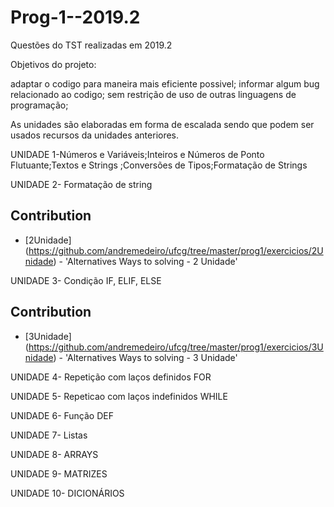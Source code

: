 # Prog-1--2019.2
Questões do TST realizadas em 2019.2

Objetivos do projeto:

adaptar o codigo para maneira mais eficiente possivel;
informar algum bug relacionado ao codigo;
sem restrição de uso de outras linguagens de programação;


As unidades são elaboradas em forma de escalada sendo que podem ser usados recursos da unidades anteriores.

UNIDADE 1-Números e Variáveis;Inteiros e Números de Ponto Flutuante;Textos e Strings ;Conversões de Tipos;Formatação de Strings

UNIDADE 2- Formatação de string	

## Contribution

* [2Unidade] (https://github.com/andremedeiro/ufcg/tree/master/prog1/exercicios/2Unidade) - 'Alternatives Ways to solving - 2 Unidade'


UNIDADE 3- Condição IF, ELIF, ELSE	

## Contribution

* [3Unidade] (https://github.com/andremedeiro/ufcg/tree/master/prog1/exercicios/3Unidade) - 'Alternatives Ways to solving - 3 Unidade'

UNIDADE 4- Repetição com laços definidos FOR

UNIDADE 5- Repeticao com laços indefinidos WHILE

UNIDADE 6- Função DEF

UNIDADE 7- Listas

UNIDADE 8- ARRAYS

UNIDADE 9- MATRIZES

UNIDADE 10- DICIONÁRIOS
